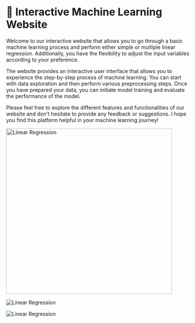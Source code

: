# 🤖 Interactive Machine Learning Website
Welcome to our interactive website that allows you to go through a basic machine learning process and perform either simple or multiple linear regression. Additionally, you have the flexibility to adjust the input variables according to your preference.

The website provides an interactive user interface that allows you to experience the step-by-step process of machine learning. You can start with data exploration and then perform various preprocessing steps. Once you have prepared your data, you can initiate model training and evaluate the performance of the model.

Please feel free to explore the different features and functionalities of our website and don't hesitate to provide any feedback or suggestions. I hope you find this platform helpful in your machine learning journey!

<img src="https://streamlit.io/images/brand/streamlit-logo-primary-colormark-darktext.png" alt="Linear Regression" width="450" height="450">

![Linear Regression](https://streamlit.io/images/brand/streamlit-logo-primary-colormark-darktext.png)


![Linear Regression](https://cdn.lynda.com/course/2848256/2848256-1608664963973-16x9.jpg)
